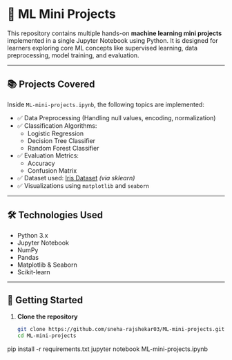 # 🤖 ML Mini Projects

This repository contains multiple hands-on **machine learning mini projects** implemented in a single Jupyter Notebook using Python. It is designed for learners exploring core ML concepts like supervised learning, data preprocessing, model training, and evaluation.

---

## 📚 Projects Covered

Inside `ML-mini-projects.ipynb`, the following topics are implemented:

- ✅ Data Preprocessing (Handling null values, encoding, normalization)
- ✅ Classification Algorithms:
  - Logistic Regression
  - Decision Tree Classifier
  - Random Forest Classifier
- ✅ Evaluation Metrics:
  - Accuracy
  - Confusion Matrix
- ✅ Dataset used: [Iris Dataset](https://archive.ics.uci.edu/ml/datasets/iris) *(via sklearn)*
- ✅ Visualizations using `matplotlib` and `seaborn`

---

## 🛠️ Technologies Used

- Python 3.x  
- Jupyter Notebook  
- NumPy  
- Pandas  
- Matplotlib & Seaborn  
- Scikit-learn  

---

## 🚀 Getting Started

1. **Clone the repository**

   ```bash
   git clone https://github.com/sneha-rajshekar03/ML-mini-projects.git
   cd ML-mini-projects
pip install -r requirements.txt
jupyter notebook ML-mini-projects.ipynb

